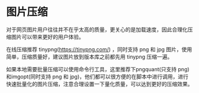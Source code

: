 # 图片压缩

对于网页图片用户往往并不在乎太高的质量，更关心的是加载速度，因此合理化压缩图片可以带来更好的用户体验。

在线压缩推荐 tinypng(https://tinypng.com/) ，同时支持 png 和 jpg 图片，使用简单，压缩质量好，建议图片放到版本库之前都先用 tinypng 压缩一遍。

如果本地需要批量压缩可以使用命令行工具，这里推荐下pngquant(只支持 png)和imgopt(同时支持 png 和 jpg)，他们都可以很方便的在脚本中进行调用，进行快速批量化的图片压缩，注意合理设置一下量化质量，可以达到更好的压缩效果。